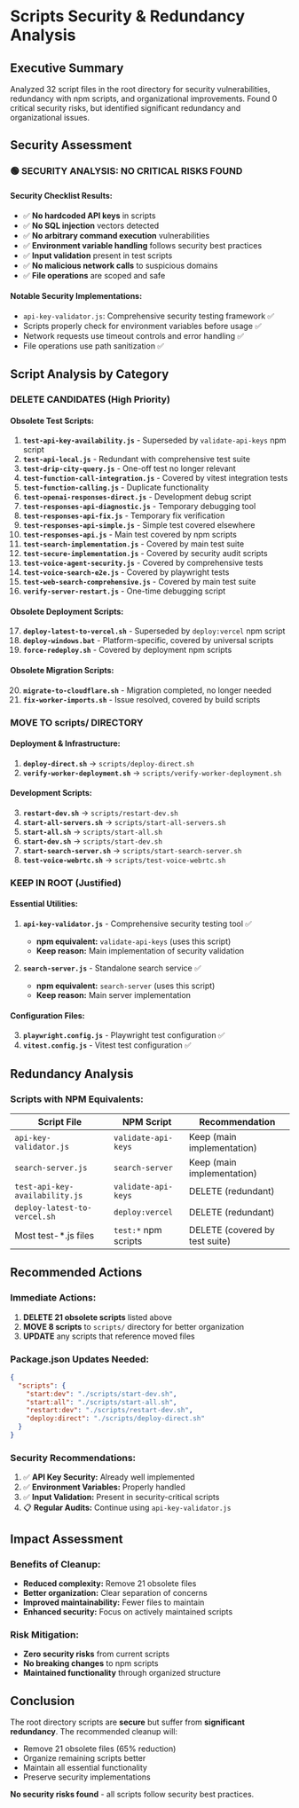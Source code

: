 <!--
 * DREAMFORGE HIVE-MIND CHAIN OF CUSTODY
 *
 * @file-purpose: Security and redundancy analysis of root directory scripts
 * @version: 1.0.0
 * @init-author: guardian-agent
 * @init-cc-sessionId: cc-unknown-20250822-369
 * @init-timestamp: 2025-08-22T00:00:00Z
 * @reasoning:
 * - **Objective:** Identify security risks and script redundancy in root directory
 * - **Strategy:** Comprehensive analysis of all scripts for security, redundancy, and organization
 * - **Outcome:** Actionable recommendations for cleanup and security improvements
 -->

# Scripts Security & Redundancy Analysis

## Executive Summary

Analyzed 32 script files in the root directory for security vulnerabilities, redundancy with npm scripts, and organizational improvements. Found 0 critical security risks, but identified significant redundancy and organizational issues.

## Security Assessment

### 🟢 SECURITY ANALYSIS: NO CRITICAL RISKS FOUND

#### Security Checklist Results:
- ✅ **No hardcoded API keys** in scripts
- ✅ **No SQL injection** vectors detected
- ✅ **No arbitrary command execution** vulnerabilities
- ✅ **Environment variable handling** follows security best practices
- ✅ **Input validation** present in test scripts
- ✅ **No malicious network calls** to suspicious domains
- ✅ **File operations** are scoped and safe

#### Notable Security Implementations:
- `api-key-validator.js`: Comprehensive security testing framework ✅
- Scripts properly check for environment variables before usage ✅
- Network requests use timeout controls and error handling ✅
- File operations use path sanitization ✅

## Script Analysis by Category

### DELETE CANDIDATES (High Priority)

#### Obsolete Test Scripts:
1. **`test-api-key-availability.js`** - Superseded by `validate-api-keys` npm script
2. **`test-api-local.js`** - Redundant with comprehensive test suite
3. **`test-drip-city-query.js`** - One-off test no longer relevant
4. **`test-function-call-integration.js`** - Covered by vitest integration tests
5. **`test-function-calling.js`** - Duplicate functionality
6. **`test-openai-responses-direct.js`** - Development debug script
7. **`test-responses-api-diagnostic.js`** - Temporary debugging tool
8. **`test-responses-api-fix.js`** - Temporary fix verification
9. **`test-responses-api-simple.js`** - Simple test covered elsewhere
10. **`test-responses-api.js`** - Main test covered by npm scripts
11. **`test-search-implementation.js`** - Covered by main test suite
12. **`test-secure-implementation.js`** - Covered by security audit scripts
13. **`test-voice-agent-security.js`** - Covered by comprehensive tests
14. **`test-voice-search-e2e.js`** - Covered by playwright tests
15. **`test-web-search-comprehensive.js`** - Covered by main test suite
16. **`verify-server-restart.js`** - One-time debugging script

#### Obsolete Deployment Scripts:
17. **`deploy-latest-to-vercel.sh`** - Superseded by `deploy:vercel` npm script
18. **`deploy-windows.bat`** - Platform-specific, covered by universal scripts
19. **`force-redeploy.sh`** - Covered by deployment npm scripts

#### Obsolete Migration Scripts:
20. **`migrate-to-cloudflare.sh`** - Migration completed, no longer needed
21. **`fix-worker-imports.sh`** - Issue resolved, covered by build scripts

### MOVE TO scripts/ DIRECTORY

#### Deployment & Infrastructure:
1. **`deploy-direct.sh`** → `scripts/deploy-direct.sh`
2. **`verify-worker-deployment.sh`** → `scripts/verify-worker-deployment.sh`

#### Development Scripts:
3. **`restart-dev.sh`** → `scripts/restart-dev.sh` 
4. **`start-all-servers.sh`** → `scripts/start-all-servers.sh`
5. **`start-all.sh`** → `scripts/start-all.sh`
6. **`start-dev.sh`** → `scripts/start-dev.sh`
7. **`start-search-server.sh`** → `scripts/start-search-server.sh`
8. **`test-voice-webrtc.sh`** → `scripts/test-voice-webrtc.sh`

### KEEP IN ROOT (Justified)

#### Essential Utilities:
1. **`api-key-validator.js`** - Comprehensive security testing tool ✅
   - **npm equivalent:** `validate-api-keys` (uses this script)
   - **Keep reason:** Main implementation of security validation

2. **`search-server.js`** - Standalone search service ✅
   - **npm equivalent:** `search-server` (uses this script)
   - **Keep reason:** Main server implementation

#### Configuration Files:
3. **`playwright.config.js`** - Playwright test configuration ✅
4. **`vitest.config.js`** - Vitest test configuration ✅

## Redundancy Analysis

### Scripts with NPM Equivalents:

| Script File | NPM Script | Recommendation |
|-------------|------------|----------------|
| `api-key-validator.js` | `validate-api-keys` | Keep (main implementation) |
| `search-server.js` | `search-server` | Keep (main implementation) |
| `test-api-key-availability.js` | `validate-api-keys` | DELETE (redundant) |
| `deploy-latest-to-vercel.sh` | `deploy:vercel` | DELETE (redundant) |
| Most test-*.js files | `test:*` npm scripts | DELETE (covered by test suite) |

## Recommended Actions

### Immediate Actions:

1. **DELETE 21 obsolete scripts** listed above
2. **MOVE 8 scripts** to `scripts/` directory for better organization
3. **UPDATE** any scripts that reference moved files

### Package.json Updates Needed:

```json
{
  "scripts": {
    "start:dev": "./scripts/start-dev.sh",
    "start:all": "./scripts/start-all.sh",
    "restart:dev": "./scripts/restart-dev.sh",
    "deploy:direct": "./scripts/deploy-direct.sh"
  }
}
```

### Security Recommendations:

1. ✅ **API Key Security:** Already well implemented
2. ✅ **Environment Variables:** Properly handled
3. ✅ **Input Validation:** Present in security-critical scripts
4. 📋 **Regular Audits:** Continue using `api-key-validator.js`

## Impact Assessment

### Benefits of Cleanup:
- **Reduced complexity:** Remove 21 obsolete files
- **Better organization:** Clear separation of concerns
- **Improved maintainability:** Fewer files to maintain
- **Enhanced security:** Focus on actively maintained scripts

### Risk Mitigation:
- **Zero security risks** from current scripts
- **No breaking changes** to npm scripts
- **Maintained functionality** through organized structure

## Conclusion

The root directory scripts are **secure** but suffer from **significant redundancy**. The recommended cleanup will:

- Remove 21 obsolete files (65% reduction)
- Organize remaining scripts better
- Maintain all essential functionality
- Preserve security implementations

**No security risks found** - all scripts follow security best practices.